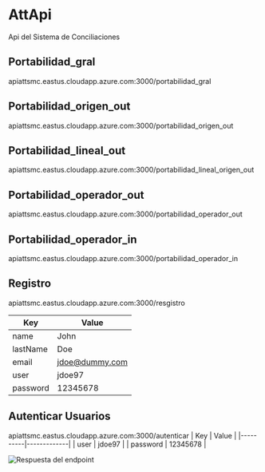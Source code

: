 # AttApi
Api del Sistema de Conciliaciones

## Portabilidad_gral

apiattsmc.eastus.cloudapp.azure.com:3000/portabilidad_gral

## Portabilidad_origen_out

apiattsmc.eastus.cloudapp.azure.com:3000/portabilidad_origen_out

## Portabilidad_lineal_out

apiattsmc.eastus.cloudapp.azure.com:3000/portabilidad_lineal_origen_out

## Portabilidad_operador_out

apiattsmc.eastus.cloudapp.azure.com:3000/portabilidad_operador_out

## Portabilidad_operador_in
apiattsmc.eastus.cloudapp.azure.com:3000/portabilidad_operador_in

## Registro
apiattsmc.eastus.cloudapp.azure.com:3000/resgistro

| Key      |   Value     |
|----------|-------------|
| name     |   John      |
| lastName |    Doe      |
| email    | jdoe@dummy.com  |
| user     |  jdoe97     |
| password | 12345678    |


## Autenticar Usuarios
apiattsmc.eastus.cloudapp.azure.com:3000/autenticar
| Key      |   Value     |
|----------|-------------|
| user     |   jdoe97    |
| password |   12345678  |


![Respuesta del endpoint](https://i.ibb.co/QkBCpWj/token.png)



